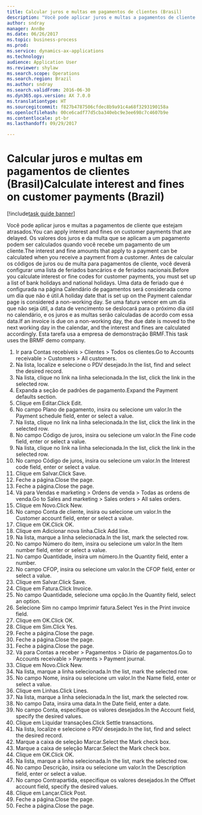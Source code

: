 ```yaml
--- 
title: Calcular juros e multas em pagamentos de clientes (Brasil)
description: "Você pode aplicar juros e multas a pagamentos de cliente que estejam atrasados."
author: sndray
manager: AnnBe
ms.date: 06/26/2017
ms.topic: business-process
ms.prod: 
ms.service: dynamics-ax-applications
ms.technology: 
audience: Application User
ms.reviewer: shylaw
ms.search.scope: Operations
ms.search.region: Brazil
ms.author: sndray
ms.search.validFrom: 2016-06-30
ms.dyn365.ops.version: AX 7.0.0
ms.translationtype: HT
ms.sourcegitcommit: f827b4787506cfdec8b9a91c4a68f3293190158a
ms.openlocfilehash: 00ce6cadf77d5cba340ebc9e3ee698c7c4607b9e
ms.contentlocale: pt-br
ms.lasthandoff: 09/29/2017

---
```

# <a name="calculate-interest-and-fines-on-customer-payments-brazil"></a><span data-ttu-id="ae02f-103">Calcular juros e multas em pagamentos de clientes (Brasil)</span><span class="sxs-lookup"><span data-stu-id="ae02f-103">Calculate interest and fines on customer payments (Brazil)</span></span>

[!include[task guide banner](../../includes/task-guide-banner.md)]

<span data-ttu-id="ae02f-104">Você pode aplicar juros e multas a pagamentos de cliente que estejam atrasados.</span><span class="sxs-lookup"><span data-stu-id="ae02f-104">You can apply interest and fines on customer payments that are delayed.</span></span> <span data-ttu-id="ae02f-105">Os valores dos juros e da multa que se aplicam a um pagamento podem ser calculados quando você recebe um pagamento de um cliente.</span><span class="sxs-lookup"><span data-stu-id="ae02f-105">The interest and fine amounts that apply to a payment can be calculated when you receive a payment from a customer.</span></span> <span data-ttu-id="ae02f-106">Antes de calcular os códigos de juros ou de multa para pagamentos de cliente, você deverá configurar uma lista de feriados bancários e de feriados nacionais.</span><span class="sxs-lookup"><span data-stu-id="ae02f-106">Before you calculate interest or fine codes for customer payments, you must set up a list of bank holidays and national holidays.</span></span> <span data-ttu-id="ae02f-107">Uma data de feriado que é configurada na página Calendário de pagamentos será considerada como um dia que não é útil.</span><span class="sxs-lookup"><span data-stu-id="ae02f-107">A holiday date that is set up on the Payment calendar page is considered a non-working day.</span></span> <span data-ttu-id="ae02f-108">Se uma fatura vencer em um dia que não seja útil, a data de vencimento se deslocará para o próximo dia útil no calendário, e os juros e as multas serão calculadas de acordo com essa data.</span><span class="sxs-lookup"><span data-stu-id="ae02f-108">If an invoice is due on a non-working day, the due date is moved to the next working day in the calendar, and the interest and fines are calculated accordingly.</span></span> <span data-ttu-id="ae02f-109">Esta tarefa usa a empresa de demonstração BRMF.</span><span class="sxs-lookup"><span data-stu-id="ae02f-109">This task uses the BRMF demo company.</span></span>



1. <span data-ttu-id="ae02f-110">Ir para Contas recebíveis > Clientes > Todos os clientes.</span><span class="sxs-lookup"><span data-stu-id="ae02f-110">Go to Accounts receivable > Customers > All customers.</span></span>
2. <span data-ttu-id="ae02f-111">Na lista, localize e selecione o PDV desejado.</span><span class="sxs-lookup"><span data-stu-id="ae02f-111">In the list, find and select the desired record.</span></span>
3. <span data-ttu-id="ae02f-112">Na lista, clique no link na linha selecionada.</span><span class="sxs-lookup"><span data-stu-id="ae02f-112">In the list, click the link in the selected row.</span></span>
4. <span data-ttu-id="ae02f-113">Expanda a seção de padrões de pagamento.</span><span class="sxs-lookup"><span data-stu-id="ae02f-113">Expand the Payment defaults section.</span></span>
5. <span data-ttu-id="ae02f-114">Clique em Editar.</span><span class="sxs-lookup"><span data-stu-id="ae02f-114">Click Edit.</span></span>
6. <span data-ttu-id="ae02f-115">No campo Plano de pagamento, insira ou selecione um valor.</span><span class="sxs-lookup"><span data-stu-id="ae02f-115">In the Payment schedule field, enter or select a value.</span></span>
7. <span data-ttu-id="ae02f-116">Na lista, clique no link na linha selecionada.</span><span class="sxs-lookup"><span data-stu-id="ae02f-116">In the list, click the link in the selected row.</span></span>
8. <span data-ttu-id="ae02f-117">No campo Código de juros, insira ou selecione um valor.</span><span class="sxs-lookup"><span data-stu-id="ae02f-117">In the Fine code field, enter or select a value.</span></span>
9. <span data-ttu-id="ae02f-118">Na lista, clique no link na linha selecionada.</span><span class="sxs-lookup"><span data-stu-id="ae02f-118">In the list, click the link in the selected row.</span></span>
10. <span data-ttu-id="ae02f-119">No campo Código de juros, insira ou selecione um valor.</span><span class="sxs-lookup"><span data-stu-id="ae02f-119">In the Interest code field, enter or select a value.</span></span>
11. <span data-ttu-id="ae02f-120">Clique em Salvar.</span><span class="sxs-lookup"><span data-stu-id="ae02f-120">Click Save.</span></span>
12. <span data-ttu-id="ae02f-121">Feche a página.</span><span class="sxs-lookup"><span data-stu-id="ae02f-121">Close the page.</span></span>
13. <span data-ttu-id="ae02f-122">Feche a página.</span><span class="sxs-lookup"><span data-stu-id="ae02f-122">Close the page.</span></span>
14. <span data-ttu-id="ae02f-123">Vá para Vendas e marketing > Ordens de venda > Todas as ordens de venda.</span><span class="sxs-lookup"><span data-stu-id="ae02f-123">Go to Sales and marketing > Sales orders > All sales orders.</span></span>
15. <span data-ttu-id="ae02f-124">Clique em Novo.</span><span class="sxs-lookup"><span data-stu-id="ae02f-124">Click New.</span></span>
16. <span data-ttu-id="ae02f-125">No campo Conta de cliente, insira ou selecione um valor.</span><span class="sxs-lookup"><span data-stu-id="ae02f-125">In the Customer account field, enter or select a value.</span></span>
17. <span data-ttu-id="ae02f-126">Clique em OK.</span><span class="sxs-lookup"><span data-stu-id="ae02f-126">Click OK.</span></span>
18. <span data-ttu-id="ae02f-127">Clique em Adicionar nova linha.</span><span class="sxs-lookup"><span data-stu-id="ae02f-127">Click Add line.</span></span>
19. <span data-ttu-id="ae02f-128">Na lista, marque a linha selecionada.</span><span class="sxs-lookup"><span data-stu-id="ae02f-128">In the list, mark the selected row.</span></span>
20. <span data-ttu-id="ae02f-129">No campo Número do item, insira ou selecione um valor.</span><span class="sxs-lookup"><span data-stu-id="ae02f-129">In the Item number field, enter or select a value.</span></span>
21. <span data-ttu-id="ae02f-130">No campo Quantidade, insira um número.</span><span class="sxs-lookup"><span data-stu-id="ae02f-130">In the Quantity field, enter a number.</span></span>
22. <span data-ttu-id="ae02f-131">No campo CFOP, insira ou selecione um valor.</span><span class="sxs-lookup"><span data-stu-id="ae02f-131">In the CFOP field, enter or select a value.</span></span>
23. <span data-ttu-id="ae02f-132">Clique em Salvar.</span><span class="sxs-lookup"><span data-stu-id="ae02f-132">Click Save.</span></span>
24. <span data-ttu-id="ae02f-133">Clique em Fatura.</span><span class="sxs-lookup"><span data-stu-id="ae02f-133">Click Invoice.</span></span>
25. <span data-ttu-id="ae02f-134">No campo Quantidade, selecione uma opção.</span><span class="sxs-lookup"><span data-stu-id="ae02f-134">In the Quantity field, select an option.</span></span>
26. <span data-ttu-id="ae02f-135">Selecione Sim no campo Imprimir fatura.</span><span class="sxs-lookup"><span data-stu-id="ae02f-135">Select Yes in the Print invoice field.</span></span>
27. <span data-ttu-id="ae02f-136">Clique em OK.</span><span class="sxs-lookup"><span data-stu-id="ae02f-136">Click OK.</span></span>
28. <span data-ttu-id="ae02f-137">Clique em Sim.</span><span class="sxs-lookup"><span data-stu-id="ae02f-137">Click Yes.</span></span>
29. <span data-ttu-id="ae02f-138">Feche a página.</span><span class="sxs-lookup"><span data-stu-id="ae02f-138">Close the page.</span></span>
30. <span data-ttu-id="ae02f-139">Feche a página.</span><span class="sxs-lookup"><span data-stu-id="ae02f-139">Close the page.</span></span>
31. <span data-ttu-id="ae02f-140">Feche a página.</span><span class="sxs-lookup"><span data-stu-id="ae02f-140">Close the page.</span></span>
32. <span data-ttu-id="ae02f-141">Vá para Contas a receber > Pagamentos > Diário de pagamentos.</span><span class="sxs-lookup"><span data-stu-id="ae02f-141">Go to Accounts receivable > Payments > Payment journal.</span></span>
33. <span data-ttu-id="ae02f-142">Clique em Novo.</span><span class="sxs-lookup"><span data-stu-id="ae02f-142">Click New.</span></span>
34. <span data-ttu-id="ae02f-143">Na lista, marque a linha selecionada.</span><span class="sxs-lookup"><span data-stu-id="ae02f-143">In the list, mark the selected row.</span></span>
35. <span data-ttu-id="ae02f-144">No campo Nome, insira ou selecione um valor.</span><span class="sxs-lookup"><span data-stu-id="ae02f-144">In the Name field, enter or select a value.</span></span>
36. <span data-ttu-id="ae02f-145">Clique em Linhas.</span><span class="sxs-lookup"><span data-stu-id="ae02f-145">Click Lines.</span></span>
37. <span data-ttu-id="ae02f-146">Na lista, marque a linha selecionada.</span><span class="sxs-lookup"><span data-stu-id="ae02f-146">In the list, mark the selected row.</span></span>
38. <span data-ttu-id="ae02f-147">No campo Data, insira uma data.</span><span class="sxs-lookup"><span data-stu-id="ae02f-147">In the Date field, enter a date.</span></span>
39. <span data-ttu-id="ae02f-148">No campo Conta, especifique os valores desejados.</span><span class="sxs-lookup"><span data-stu-id="ae02f-148">In the Account field, specify the desired values.</span></span>
40. <span data-ttu-id="ae02f-149">Clique em Liquidar transações.</span><span class="sxs-lookup"><span data-stu-id="ae02f-149">Click Settle transactions.</span></span>
41. <span data-ttu-id="ae02f-150">Na lista, localize e selecione o PDV desejado.</span><span class="sxs-lookup"><span data-stu-id="ae02f-150">In the list, find and select the desired record.</span></span>
42. <span data-ttu-id="ae02f-151">Marque a caixa de seleção Marcar.</span><span class="sxs-lookup"><span data-stu-id="ae02f-151">Select the Mark check box.</span></span>
43. <span data-ttu-id="ae02f-152">Marque a caixa de seleção Marcar.</span><span class="sxs-lookup"><span data-stu-id="ae02f-152">Select the Mark check box.</span></span>
44. <span data-ttu-id="ae02f-153">Clique em OK.</span><span class="sxs-lookup"><span data-stu-id="ae02f-153">Click OK.</span></span>
45. <span data-ttu-id="ae02f-154">Na lista, marque a linha selecionada.</span><span class="sxs-lookup"><span data-stu-id="ae02f-154">In the list, mark the selected row.</span></span>
46. <span data-ttu-id="ae02f-155">No campo Descrição, insira ou selecione um valor.</span><span class="sxs-lookup"><span data-stu-id="ae02f-155">In the Description field, enter or select a value.</span></span>
47. <span data-ttu-id="ae02f-156">No campo Contrapartida, especifique os valores desejados.</span><span class="sxs-lookup"><span data-stu-id="ae02f-156">In the Offset account field, specify the desired values.</span></span>
48. <span data-ttu-id="ae02f-157">Clique em Lançar.</span><span class="sxs-lookup"><span data-stu-id="ae02f-157">Click Post.</span></span>
49. <span data-ttu-id="ae02f-158">Feche a página.</span><span class="sxs-lookup"><span data-stu-id="ae02f-158">Close the page.</span></span>
50. <span data-ttu-id="ae02f-159">Feche a página.</span><span class="sxs-lookup"><span data-stu-id="ae02f-159">Close the page.</span></span>


